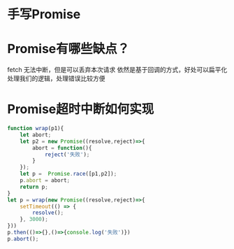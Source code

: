 # 手写Promise

# Promise有哪些缺点？
fetch 无法中断，但是可以丢弃本次请求 依然是基于回调的方式，好处可以扁平化处理我们的逻辑，处理错误比较方便

# Promise超时中断如何实现
```js
function wrap(p1){
    let abort;
    let p2 = new Promise((resolve,reject)=>{
        abort = function(){
            reject('失败');
        }
    });
    let p =  Promise.race([p1,p2]);
    p.abort = abort;
    return p;
}
let p = wrap(new Promise((resolve,reject)=>{
    setTimeout(() => {
        resolve();  
    }, 3000);
}))
p.then(()=>{},()=>{console.log('失败')})
p.abort();
```